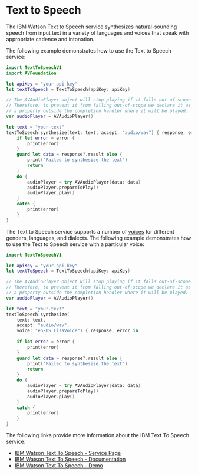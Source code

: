 # Text to Speech

The IBM Watson Text to Speech service synthesizes natural-sounding speech from input text in a variety of languages and voices that speak with appropriate cadence and intonation.

The following example demonstrates how to use the Text to Speech service:

```swift
import TextToSpeechV1
import AVFoundation

let apiKey = "your-api-key"
let textToSpeech = TextToSpeech(apiKey: apiKey)

// The AVAudioPlayer object will stop playing if it falls out-of-scope.
// Therefore, to prevent it from falling out-of-scope we declare it as
// a property outside the completion handler where it will be played.
var audioPlayer = AVAudioPlayer()

let text = "your-text"
textToSpeech.synthesize(text: text, accept: "audio/wav") { response, error in
	if let error = error {
        print(error)
    }
    guard let data = response?.result else {
        print("Failed to synthesize the text")
        return
    }
    do {
        audioPlayer = try AVAudioPlayer(data: data)
        audioPlayer.prepareToPlay()
        audioPlayer.play()
    }
    catch {
        print(error)
    }
}
```

The Text to Speech service supports a number of [voices](https://console.bluemix.net/docs/services/text-to-speech/http.html#voices) for different genders, languages, and dialects. The following example demonstrates how to use the Text to Speech service with a particular voice:

```swift
import TextToSpeechV1

let apiKey = "your-api-key"
let textToSpeech = TextToSpeech(apiKey: apiKey)

// The AVAudioPlayer object will stop playing if it falls out-of-scope.
// Therefore, to prevent it from falling out-of-scope we declare it as
// a property outside the completion handler where it will be played.
var audioPlayer = AVAudioPlayer()

let text = "your-text"
textToSpeech.synthesize(
	text: text,
	accept: "audio/wav",
	voice: "en-US_LisaVoice") { response, error in
	
	if let error = error {
        print(error)
    }
    guard let data = response?.result else {
        print("Failed to synthesize the text")
        return
    }
    do {
        audioPlayer = try AVAudioPlayer(data: data)
        audioPlayer.prepareToPlay()
        audioPlayer.play()
    }
    catch {
        print(error)
    }
}
```

The following links provide more information about the IBM Text To Speech service:

* [IBM Watson Text To Speech - Service Page](https://www.ibm.com/watson/services/text-to-speech/)
* [IBM Watson Text To Speech - Documentation](https://console.bluemix.net/docs/services/text-to-speech/index.html)
* [IBM Watson Text To Speech - Demo](https://text-to-speech-demo.ng.bluemix.net/)

